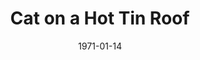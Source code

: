 ---
title: Cat on a Hot Tin Roof
date: 1971-01-14
closing_date: 1971-01-29
layout: productions
playbill:
Theatre: Theatre Jacksonville
Venue: Little Theatre
cast:
- Mae: Nancy Kaye
- Gooper: Harry Hodge
- Margaret: Shirley Lightbody
- Brick: Allen Hall
- Big Mama: Mardi Kelly
- Dixie: April Madden
- Buster: Vincent Coyle
- Sonny: Timothy Madden
- Trixie: Ginny Coyle
- Paulie: Matthew Madden
- Big Daddy: Norman Howard
- Doctor Baugh: John Palmer
crew:
- Director: Robert Knowles
- Scene Design: Hal Henderson
- Stage Manager: Doug Thomas
- Assistant Stage Manager: Maggie Martin
- Lighting: Marcia Patch
- Sound: Bob Goodman
- Properties:
  - Katie Raven
  - Maggie Martin
- Set Construction:
  - Marcia Patch
  - Ernest Goldsmith
  - Dave Richardson
  - Paul Allen
  - Walter Quattlebaum
  - Scott Meece
  - Roberta Quattlebaum
- Make-up: Marshall Grauer
- Publicity:
  - Wilfred Lyon, Jr.
  - Diane Somerville
- Box Office:
  - Ann Dubow
  - Gert Berman
- Cast Notes: Carolyn Courreges
---